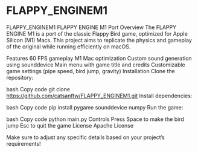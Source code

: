 # FLAPPY_ENGINEM1
FLAPPY_ENGINEM1
FLAPPY ENGINE M1 Port
Overview
The FLAPPY ENGINE M1 is a port of the classic Flappy Bird game, optimized for Apple Silicon (M1) Macs. This project aims to replicate the physics and gameplay of the original while running efficiently on macOS.

Features
60 FPS gameplay
M1 Mac optimization
Custom sound generation using sounddevice
Main menu with game title and credits
Customizable game settings (pipe speed, bird jump, gravity)
Installation
Clone the repository:

bash
Copy code
git clone https://github.com/catsanftw/FLAPPY_ENGINEM1.git
Install dependencies:

bash
Copy code
pip install pygame sounddevice numpy
Run the game:

bash
Copy code
python main.py
Controls
Press Space to make the bird jump
Esc to quit the game
License
Apache License 

Make sure to adjust any specific details based on your project’s requirements!
